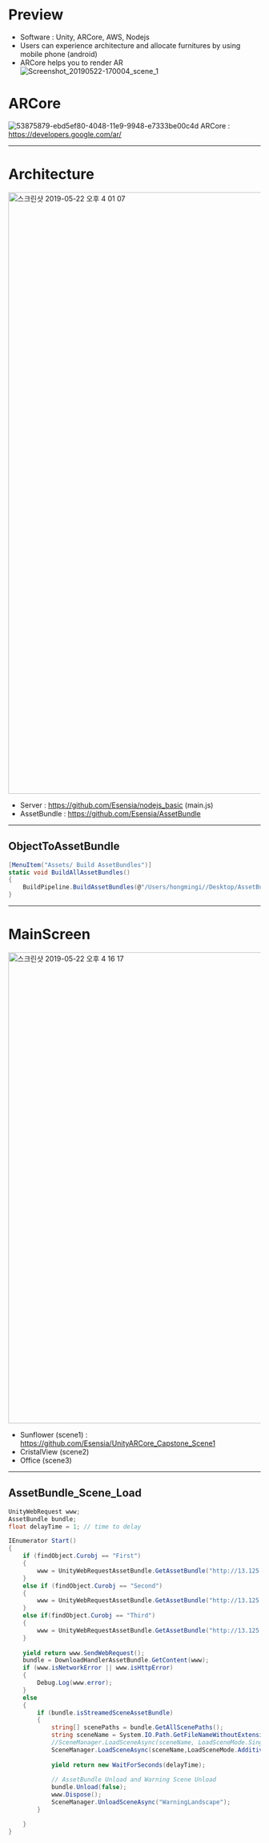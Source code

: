 # Preview
* Software : Unity, ARCore, AWS, Nodejs
* Users can experience architecture and allocate furnitures by using mobile phone (android)
* ARCore helps you to render AR  
![Screenshot_20190522-170004_scene_1](https://user-images.githubusercontent.com/41403898/58165871-9ca47000-7cc3-11e9-9d90-e9e7626b03e7.jpg)

# ARCore
![53875879-ebd5ef80-4048-11e9-9948-e7333be00c4d](https://user-images.githubusercontent.com/41403898/56416777-d6e9ae80-62cc-11e9-9a57-536e497fa02e.png)
ARCore : https://developers.google.com/ar/ <br>  
***

# Architecture
<img width="1199" alt="스크린샷 2019-05-22 오후 4 01 07" src="https://user-images.githubusercontent.com/41403898/58153863-23008800-7cab-11e9-9938-22c8fd124b8a.png">

* Server : https://github.com/Esensia/nodejs_basic (main.js) <br> 
* AssetBundle : https://github.com/Esensia/AssetBundle <br>
***
## ObjectToAssetBundle
```C#
[MenuItem("Assets/ Build AssetBundles")]
static void BuildAllAssetBundles()
{
    BuildPipeline.BuildAssetBundles(@"/Users/hongmingi//Desktop/AssetBundle", BuildAssetBundleOptions.ChunkBasedCompression,BuildTarget.Android);
}
```
***

# MainScreen
<img width="939" alt="스크린샷 2019-05-22 오후 4 16 17" src="https://user-images.githubusercontent.com/41403898/58154602-f8173380-7cac-11e9-880f-48003c26ea53.png">

* Sunflower    (scene1) : https://github.com/Esensia/UnityARCore_Capstone_Scene1 <br>
* CristalView  (scene2)<br>
* Office       (scene3)<br>

***

## AssetBundle_Scene_Load
```C#
UnityWebRequest www;
AssetBundle bundle;
float delayTime = 1; // time to delay

IEnumerator Start()
{
    if (findObject.Curobj == "First")
    {
        www = UnityWebRequestAssetBundle.GetAssetBundle("http://13.125.111.193/scene1/scene_1");
    } 
    else if (findObject.Curobj == "Second")
    {
        www = UnityWebRequestAssetBundle.GetAssetBundle("http://13.125.111.193/scene2and/scene_2");
    }
    else if(findObject.Curobj == "Third")
    {
        www = UnityWebRequestAssetBundle.GetAssetBundle("http://13.125.111.193/scene3/scene_3");
    }
    
    yield return www.SendWebRequest();
    bundle = DownloadHandlerAssetBundle.GetContent(www);
    if (www.isNetworkError || www.isHttpError)
    {
        Debug.Log(www.error);
    }
    else
    {
        if (bundle.isStreamedSceneAssetBundle)
        {
            string[] scenePaths = bundle.GetAllScenePaths();
            string sceneName = System.IO.Path.GetFileNameWithoutExtension(scenePaths[0]);
            //SceneManager.LoadSceneAsync(sceneName, LoadSceneMode.Single);
            SceneManager.LoadSceneAsync(sceneName,LoadSceneMode.Additive);
            
            yield return new WaitForSeconds(delayTime); 
            
            // AssetBundle Unload and Warning Scene Unload 
            bundle.Unload(false);
            www.Dispose();
            SceneManager.UnloadSceneAsync("WarningLandscape");
        }

    }
}
```
